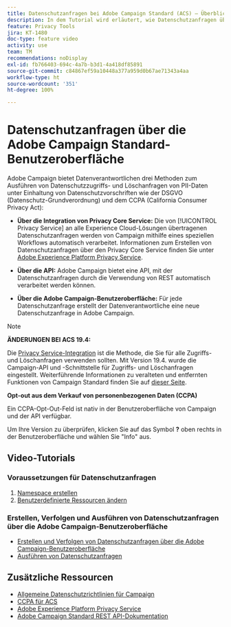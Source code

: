 ```yaml
---
title: Datenschutzanfragen bei Adobe Campaign Standard (ACS) – Überblick
description: In dem Tutorial wird erläutert, wie Datenschutzanfragen über die Benutzeroberfläche von Adobe Campaign Standard erstellt werden.
feature: Privacy Tools
jira: KT-1480
doc-type: feature video
activity: use
team: TM
recommendations: noDisplay
exl-id: fb766403-694c-4a7b-b3d1-4a418df85891
source-git-commit: c84867ef59a10448a377a959d0b67ae71343a4aa
workflow-type: ht
source-wordcount: '351'
ht-degree: 100%

---
```


# Datenschutzanfragen über die Adobe Campaign Standard-Benutzeroberfläche

Adobe Campaign bietet Datenverantwortlichen drei Methoden zum Ausführen von Datenschutzzugriffs- und Löschanfragen von PII-Daten unter Einhaltung von Datenschutzvorschriften wie der DSGVO (Datenschutz-Grundverordnung) und dem CCPA (California Consumer Privacy Act):

* **Über die Integration von Privacy Core Service:** Die von [!UICONTROL Privacy Service] an alle Experience Cloud-Lösungen übertragenen Datenschutzanfragen werden von Campaign mithilfe eines speziellen Workflows automatisch verarbeitet. Informationen zum Erstellen von Datenschutzanfragen über den Privacy Core Service finden Sie unter [Adobe Experience Platform Privacy Service](https://www.adobe.io/apis/experienceplatform/gdpr.html).

* **Über die API:** Adobe Campaign bietet eine API, mit der Datenschutzanfragen durch die Verwendung von REST automatisch verarbeitet werden können.

* **Über die Adobe Campaign-Benutzeroberfläche:** Für jede Datenschutzanfrage erstellt der Datenverantwortliche eine neue Datenschutzanfrage in Adobe Campaign.

>[!NOTE]
>
> **ÄNDERUNGEN BEI ACS 19.4:**
> 
> Die [Privacy Service-Integration](https://www.adobe.io/apis/experienceplatform/gdpr.html) ist die Methode, die Sie für alle Zugriffs- und Löschanfragen verwenden sollten. Mit Version 19.4. wurde die Campaign-API und -Schnittstelle für Zugriffs- und Löschanfragen eingestellt. Weiterführende Informationen zu veralteten und entfernten Funktionen von Campaign Standard finden Sie auf [dieser Seite](https://experienceleague.adobe.com/docs/campaign-standard/using/release-notes/deprecated-features.html?lang=de).
>
>**Opt-out aus dem Verkauf von personenbezogenen Daten (CCPA)**
>
> Ein CCPA-Opt-Out-Feld ist nativ in der Benutzeroberfläche von Campaign und der API verfügbar.
>
> Um Ihre Version zu überprüfen, klicken Sie auf das Symbol **?** oben rechts in der Benutzeroberfläche und wählen Sie &quot;Info&quot; aus.

## Video-Tutorials

### Voraussetzungen für Datenschutzanfragen

1. [Namespace erstellen](/help/privacy/namespaces-for-privacy-requests.md)
1. [Benutzerdefinierte Ressourcen ändern](/help/privacy/custom-resources-for-privacy-requests.md)

### Erstellen, Verfolgen und Ausführen von Datenschutzanfragen über die Adobe Campaign-Benutzeroberfläche

* [Erstellen und Verfolgen von Datenschutzanfragen über die Adobe Campaign-Benutzeroberfläche](/help/privacy/create-and-track-privacy-requests.md)
* [Ausführen von Datenschutzanfragen](/help/privacy/execute-privacy-requests.md)

## Zusätzliche Ressourcen

* [Allgemeine Datenschutzrichtlinien für Campaign](https://experienceleague.adobe.com/docs/campaign-classic/using/getting-started/privacy/privacy-management.html?lang=de#getting-started)
* [CCPA für ACS](https://experienceleague.adobe.com/docs/campaign-standard/using/getting-started/privacy/privacy-requests.html?lang=de#privacy-requests)
* [Adobe Experience Platform Privacy Service](https://www.adobe.io/apis/experienceplatform/gdpr.html)
* [Adobe Campaign Standard REST API-Dokumentation](https://final-docs.campaign.adobe.com/doc/standard/en/api/ACS_API.html#privacy-management)
